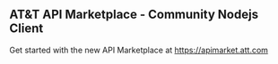 AT&T API Marketplace - Community Nodejs Client 
---

Get started with the new API Marketplace at 
https://apimarket.att.com



